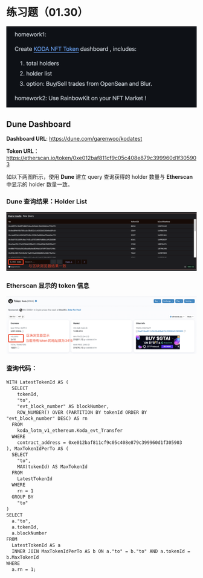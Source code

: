# 练习题（01.30）

![IMG0_Task](./images/IMG0_Task.png)

## Dune Dashboard

**Dashboard URL**: https://dune.com/garenwoo/kodatest

**Token URL**：https://etherscan.io/token/0xe012baf811cf9c05c408e879c399960d1f305903



如以下两图所示，使用 **Dune** 建立 query 查询获得的 holder 数量与 **Etherscan** 中显示的 holder 数量一致。

### Dune 查询结果：Holder List

![IMG1_HoldersShownOnDune](./images/IMG1_HoldersShownOnDune.png)

### Etherscan 显示的 token 信息

![IMG1_HoldersShownOnEtherscan](./images/IMG2_HoldersShownOnEtherscan.png)



### 查询代码：

```mysql
WITH LatestTokenId AS (
  SELECT
    tokenId,
    "to",
    "evt_block_number" AS blockNumber,
    ROW_NUMBER() OVER (PARTITION BY tokenId ORDER BY "evt_block_number" DESC) AS rn
  FROM
    koda_lotm_v1_ethereum.Koda_evt_Transfer
  WHERE
    contract_address = 0xe012baf811cf9c05c408e879c399960d1f305903
), MaxTokenIdPerTo AS (
  SELECT
    "to",
    MAX(tokenId) AS MaxTokenId
  FROM
    LatestTokenId
  WHERE
    rn = 1
  GROUP BY
    "to"
)
SELECT
  a."to",
  a.tokenId,
  a.blockNumber
FROM
  LatestTokenId AS a
  INNER JOIN MaxTokenIdPerTo AS b ON a."to" = b."to" AND a.tokenId = b.MaxTokenId
WHERE
  a.rn = 1;
```


